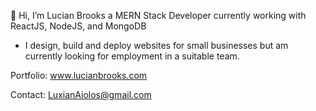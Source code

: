 👋 Hi, 
I’m Lucian Brooks a MERN Stack Developer currently working with ReactJS, NodeJS, and MongoDB

- I design, build and deploy websites for small businesses but am currently looking for employment in a suitable team.

Portfolio: www.lucianbrooks.com

Contact: LuxianAiolos@gmail.com


